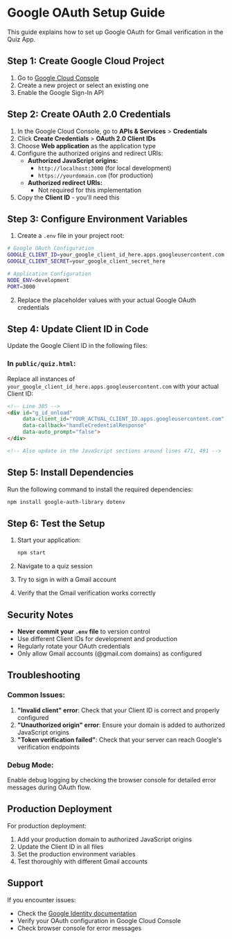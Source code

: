 # Google OAuth Setup Guide

This guide explains how to set up Google OAuth for Gmail verification in the Quiz App.

## Step 1: Create Google Cloud Project

1. Go to [Google Cloud Console](https://console.cloud.google.com/)
2. Create a new project or select an existing one
3. Enable the Google Sign-In API

## Step 2: Create OAuth 2.0 Credentials

1. In the Google Cloud Console, go to **APIs & Services** > **Credentials**
2. Click **Create Credentials** > **OAuth 2.0 Client IDs**
3. Choose **Web application** as the application type
4. Configure the authorized origins and redirect URIs:
   - **Authorized JavaScript origins:**
     - `http://localhost:3000` (for local development)
     - `https://yourdomain.com` (for production)
   - **Authorized redirect URIs:**
     - Not required for this implementation
5. Copy the **Client ID** - you'll need this

## Step 3: Configure Environment Variables

1. Create a `.env` file in your project root:

```bash
# Google OAuth Configuration
GOOGLE_CLIENT_ID=your_google_client_id_here.apps.googleusercontent.com
GOOGLE_CLIENT_SECRET=your_google_client_secret_here

# Application Configuration
NODE_ENV=development
PORT=3000
```

2. Replace the placeholder values with your actual Google OAuth credentials

## Step 4: Update Client ID in Code

Update the Google Client ID in the following files:

### In `public/quiz.html`:
Replace all instances of `your_google_client_id_here.apps.googleusercontent.com` with your actual Client ID:

```html
<!-- Line 305 -->
<div id="g_id_onload"
     data-client_id="YOUR_ACTUAL_CLIENT_ID.apps.googleusercontent.com"
     data-callback="handleCredentialResponse"
     data-auto_prompt="false">
</div>

<!-- Also update in the JavaScript sections around lines 471, 491 -->
```

## Step 5: Install Dependencies

Run the following command to install the required dependencies:

```bash
npm install google-auth-library dotenv
```

## Step 6: Test the Setup

1. Start your application:
   ```bash
   npm start
   ```

2. Navigate to a quiz session
3. Try to sign in with a Gmail account
4. Verify that the Gmail verification works correctly

## Security Notes

- **Never commit your `.env` file** to version control
- Use different Client IDs for development and production
- Regularly rotate your OAuth credentials
- Only allow Gmail accounts (@gmail.com domains) as configured

## Troubleshooting

### Common Issues:

1. **"Invalid client" error**: Check that your Client ID is correct and properly configured
2. **"Unauthorized origin" error**: Ensure your domain is added to authorized JavaScript origins
3. **"Token verification failed"**: Check that your server can reach Google's verification endpoints

### Debug Mode:

Enable debug logging by checking the browser console for detailed error messages during OAuth flow.

## Production Deployment

For production deployment:

1. Add your production domain to authorized JavaScript origins
2. Update the Client ID in all files
3. Set the production environment variables
4. Test thoroughly with different Gmail accounts

## Support

If you encounter issues:
- Check the [Google Identity documentation](https://developers.google.com/identity/gsi/web/guides/overview)
- Verify your OAuth configuration in Google Cloud Console
- Check browser console for error messages
